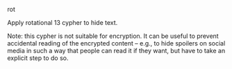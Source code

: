 rot

Apply rotational 13 cypher to hide text.

Note: this cypher is not suitable for encryption. It can be useful to prevent
accidental reading of the encrypted content – e.g., to hide spoilers on social
media in such a way that people can read it if they want, but have to take an
explicit step to do so.
